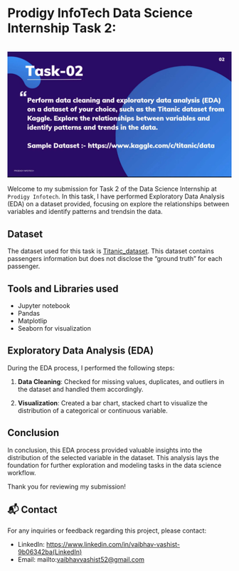 # Prodigy InfoTech Data Science Internship Task 2:
<br>
<img src="https://github.com/Vaibhav-Vashist/PRODIGY_DS_02/blob/main/Prodigy_task_02.jpg"   >

Welcome to my submission for Task 2 of the Data Science Internship at `Prodigy Infotech`. In this task, I have performed Exploratory Data Analysis (EDA) on a dataset provided, focusing on explore the relationships between variables and identify patterns and trendsin the data.

## Dataset

The dataset used for this task is <a href="https://github.com/Vaibhav-Vashist/PRODIGY_DS_02/blob/main/test.csv">Titanic_dataset</a>. This dataset contains passengers information but does not disclose the “ground truth” for each passenger.

## Tools and Libraries used
- Jupyter notebook
- Pandas
- Matplotlip
- Seaborn for visualization



## Exploratory Data Analysis (EDA)

During the EDA process, I performed the following steps:

1. **Data Cleaning**: Checked for missing values, duplicates, and outliers in the dataset and handled them accordingly.

2. **Visualization**: Created a bar chart, stacked chart to visualize the distribution of a categorical or continuous variable. 



## Conclusion

In conclusion, this EDA process provided valuable insights into the distribution of the selected variable in the dataset. This analysis lays the foundation for further exploration and modeling tasks in the data science workflow.

Thank you for reviewing my submission!

## 📬 Contact

For any inquiries or feedback regarding this project, please contact:

- LinkedIn: <a>https://www.linkedin.com/in/vaibhav-vashist-9b06342ba(LinkedIn)</a>
- Email: mailto:vaibhavvashist52@gmail.com
